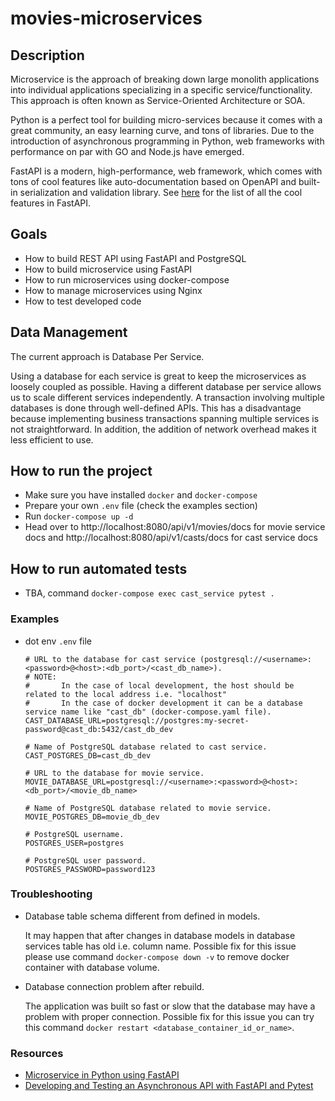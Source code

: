 # movies-microservices

## Description
Microservice is the approach of breaking down large monolith applications into individual applications specializing
in a specific service/functionality. This approach is often known as Service-Oriented Architecture or SOA.

Python is a perfect tool for building micro-services because it comes with a great community, 
an easy learning curve, and tons of libraries. Due to the introduction of asynchronous programming in Python, 
web frameworks with performance on par with GO and Node.js have emerged.

FastAPI is a modern, high-performance, web framework, which comes with tons of cool features like auto-documentation 
based on OpenAPI and built-in serialization and validation library. 
See [here](https://fastapi.tiangolo.com/features/) for the list of all the cool features in FastAPI.

## Goals
 - How to build REST API using FastAPI and PostgreSQL
 - How to build microservice using FastAPI
 - How to run microservices using docker-compose
 - How to manage microservices using Nginx
 - How to test developed code

## Data Management

The current approach is Database Per Service.

Using a database for each service is great to keep the microservices as loosely coupled as possible.
Having a different database per service allows us to scale different services independently.
A transaction involving multiple databases is done through well-defined APIs.
This has a disadvantage because implementing business transactions spanning multiple services is not straightforward.
In addition, the addition of network overhead makes it less efficient to use.


## How to run the project
 - Make sure you have installed `docker` and `docker-compose`
 - Prepare your own `.env` file (check the examples section)
 - Run `docker-compose up -d`
 - Head over to http://localhost:8080/api/v1/movies/docs for movie service docs 
   and http://localhost:8080/api/v1/casts/docs for cast service docs

## How to run automated tests

- TBA, command `docker-compose exec cast_service pytest .`

### Examples

- dot env `.env` file

     ```
     # URL to the database for cast service (postgresql://<username>:<password>@<host>:<db_port>/<cast_db_name>).
     # NOTE: 
     #       In the case of local development, the host should be related to the local address i.e. "localhost"
     #       In the case of docker development it can be a database service name like "cast_db" (docker-compose.yaml file).
     CAST_DATABASE_URL=postgresql://postgres:my-secret-password@cast_db:5432/cast_db_dev
     
     # Name of PostgreSQL database related to cast service.
     CAST_POSTGRES_DB=cast_db_dev
     
     # URL to the database for movie service.
     MOVIE_DATABASE_URL=postgresql://<username>:<password>@<host>:<db_port>/<movie_db_name>
     
     # Name of PostgreSQL database related to movie service.
     MOVIE_POSTGRES_DB=movie_db_dev
     
     # PostgreSQL username.
     POSTGRES_USER=postgres
     
     # PostgreSQL user password.
     POSTGRES_PASSWORD=password123
     ```

### Troubleshooting

- Database table schema different from defined in models.

    It may happen that after changes in database models in database services table has old i.e. column name.
    Possible fix for this issue please use command `docker-compose down -v` to remove docker container with database volume.


- Database connection problem after rebuild.

    The application was built so fast or slow that the database may have a problem with proper connection.
    Possible fix for this issue you can try this command `docker restart <database_container_id_or_name>`.
    

### Resources
 - [Microservice in Python using FastAPI](https://dev.to/paurakhsharma/microservice-in-python-using-fastapi-24cc)
 - [Developing and Testing an Asynchronous API with FastAPI and Pytest](https://testdriven.io/blog/fastapi-crud/)
